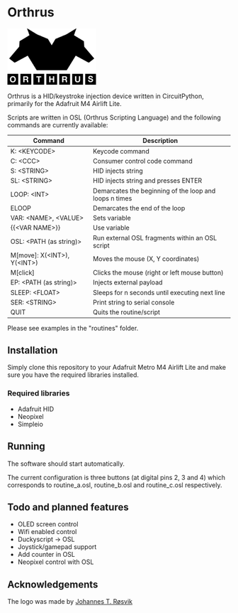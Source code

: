 # Orthrus

<img src="./img/logo_black.png" alt="Orthrus logo" width="200" />

Orthrus is a HID/keystroke injection device written in CircuitPython, primarily for the Adafruit M4 Airlift Lite.

Scripts are written in OSL (Orthrus Scripting Language) and the following commands are currently available:

| Command                             | Description                                            |
| ----------------------------------- | ------------------------------------------------------ |
| K: \<KEYCODE>                       | Keycode command                                        |
| C: \<CCC>                           | Consumer control code command                          |
| S: \<STRING>                        | HID injects string                                     |
| SL: \<STRING>                       | HID injects string and presses ENTER                   |
| LOOP: \<INT>                        | Demarcates the beginning of the loop and loops n times |
| ELOOP                               | Demarcates the end of the loop                         |
| VAR: \<NAME>, \<VALUE>              | Sets variable                                          |
| \{\{\<VAR NAME>\}\}                 | Use variable                                           |
| OSL: \<PATH \(as string\)>          | Run external OSL fragments within an OSL script        |
| M\[move\]: X\(\<INT>\), Y\(\<INT>\) | Moves the mouse \(X, Y coordinates\)                   |
| M\[click\]                          | Clicks the mouse \(right or left mouse button\)        |
| EP: \<PATH \(as string\)>           | Injects external payload                               |
| SLEEP: \<FLOAT>                     | Sleeps for n seconds until executing next line         |
| SER: \<STRING>                      | Print string to serial console                         |
| QUIT                                | Quits the routine/script                               |

Please see examples in the "routines" folder.

## Installation

Simply clone this repository to your Adafruit Metro M4 Airlift Lite and make sure you have the required libraries installed.

### Required libraries

* Adafruit HID
* Neopixel
* Simpleio

## Running

The software should start automatically.

The current configuration is three buttons (at digital pins 2, 3 and 4) which corresponds to routine_a.osl, routine_b.osl and routine_c.osl respectively.

## Todo and planned features

* OLED screen control
* Wifi enabled control
* Duckyscript -> OSL
* Joystick/gamepad support
* Add counter in OSL
* Neopixel control with OSL

## Acknowledgements

The logo was made by [Johannes T. Røsvik](https://github.com/rosvik/)
